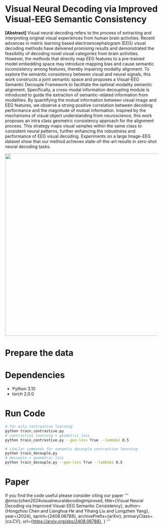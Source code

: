 # Visual Neural Decoding via Improved Visual-EEG Semantic Consistency

**[Abstract]** Visual neural decoding refers to the process of extracting and interpreting original visual experiences from human brain activities. Recent advances in metric learning based electroencephalogram (EEG) visual decoding methods have delivered promising results and demonstrated the feasibility of decoding novel visual categories from brain activities. However, the methods that directly map EEG features to a pre-trained model embedding space may introduce mapping bias and cause semantic inconsistency among features, thereby impairing modality alignment. To explore the semantic consistency between visual and neural signals, this work constructs a joint semantic space and proposes a Visual-EEG Semantic Decouple Framework to facilitate the optimal modality semantic alignment. Specifically, a cross-modal information decoupling module is introduced to guide the extraction of semantic-related information from modalities. By quantifying the mutual information between visual image and EEG features, we observe a strong positive correlation between decoding performance and the magnitude of mutual information. Inspired by the mechanisms of visual object understanding from neuroscience, this work proposes an intra class geometric consistency approach for the alignment process. This strategy maps visual samples within the same class to consistent neural patterns, further enhancing the robustness and performance of EEG visual decoding. Experiments on a large Image-EEG dataset show that our method achieves state-of-the-art results in zero-shot neural decoding tasks.
<p align="center">
<img src="fig/VE_SID.png" width="600" class="center">
</p>

# Prepare the data


# Dependencies
- Python 3.10
- torch 2.0.0


# Run Code

```bash
# for only contrastive learning
python train_contrastive.py
# contrastive learning + geometric loss
python train_contrastive.py --geo-loss True --lambda1 0.5

# similar commands for semantic decouple contrastive learning
python train_decouple.py
# decouple + geometric loss
python train_decouple.py --geo-loss True --lambda1 0.5
```

# Paper
If you find the code useful please consider citing our paper
'''
@misc{chen2024visualneuraldecodingimproved,
      title={Visual Neural Decoding via Improved Visual-EEG Semantic Consistency}, 
      author={Hongzhou Chen and Lianghua He and Yihang Liu and Longzhen Yang},
      year={2024},
      eprint={2408.06788},
      archivePrefix={arXiv},
      primaryClass={cs.CV},
      url={https://arxiv.org/abs/2408.06788}, 
}
'''





